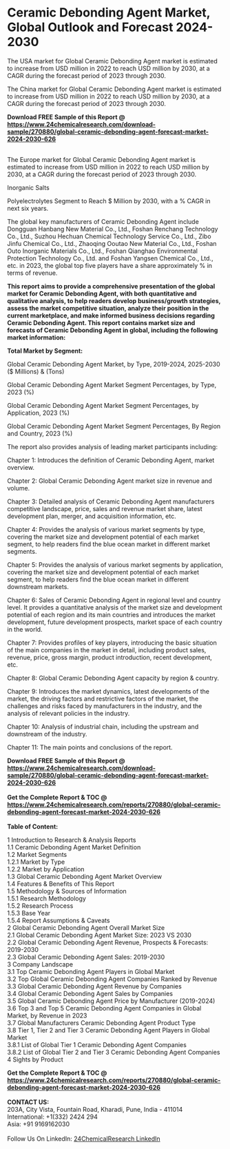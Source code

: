 <h1>Ceramic Debonding Agent Market, Global Outlook and Forecast 2024-2030</h1><p>The USA market for Global Ceramic Debonding Agent market is estimated to increase from USD million in 2022 to reach USD million by 2030, at a CAGR during the forecast period of 2023 through 2030.</p><p>
</p><p>The China market for Global Ceramic Debonding Agent market is estimated to increase from USD million in 2022 to reach USD million by 2030, at a CAGR during the forecast period of 2023 through 2030.</p><div><b>Download FREE Sample of this Report @ 
            <a href="https://www.24chemicalresearch.com/download-sample/270880/global-ceramic-debonding-agent-forecast-market-2024-2030-626">
            https://www.24chemicalresearch.com/download-sample/270880/global-ceramic-debonding-agent-forecast-market-2024-2030-626</a></b></div><br><p>
</p><p>The Europe market for Global Ceramic Debonding Agent market is estimated to increase from USD million in 2022 to reach USD million by 2030, at a CAGR during the forecast period of 2023 through 2030.</p><p>
Inorganic Salts</p><p>
Polyelectrolytes Segment to Reach $ Million by 2030, with a % CAGR in next six years.</p><p>
The global key manufacturers of Ceramic Debonding Agent include Dongguan Hanbang New Material Co., Ltd., Foshan Renchang Technology Co., Ltd., Suzhou Hechuan Chemical Technology Service Co., Ltd., Zibo Jinfu Chemical Co., Ltd., Zhaoqing Ooutao New Material Co., Ltd., Foshan Outo Inorganic Materials Co., Ltd., Foshan Qianghao Environmental Protection Technology Co., Ltd. and Foshan Yangsen Chemical Co., Ltd., etc. in 2023, the global top five players have a share approximately % in terms of revenue.</p><p>
<strong>This report aims to provide a comprehensive presentation of the global market for Ceramic Debonding Agent, with both quantitative and qualitative analysis, to help readers develop business/growth strategies, assess the market competitive situation, analyze their position in the current marketplace, and make informed business decisions regarding Ceramic Debonding Agent. This report contains market size and forecasts of Ceramic Debonding Agent in global, including the following market information:</strong></p><p>
</p><p>
<strong>Total Market by Segment:</strong></p><p>
Global Ceramic Debonding Agent Market, by Type, 2019-2024, 2025-2030 ($ Millions) &amp; (Tons)</p><p>
Global Ceramic Debonding Agent Market Segment Percentages, by Type, 2023 (%)</p><p>
</p><p>
Global Ceramic Debonding Agent Market Segment Percentages, by Application, 2023 (%)</p><p>
</p><p>
Global Ceramic Debonding Agent Market Segment Percentages, By Region and Country, 2023 (%)</p><p>
</p><p>
The report also provides analysis of leading market participants including:</p><p>
</p><p>
</p><p>
Chapter 1: Introduces the definition of Ceramic Debonding Agent, market overview.</p><p>
Chapter 2: Global Ceramic Debonding Agent market size in revenue and volume.</p><p>
Chapter 3: Detailed analysis of Ceramic Debonding Agent manufacturers competitive landscape, price, sales and revenue market share, latest development plan, merger, and acquisition information, etc.</p><p>
Chapter 4: Provides the analysis of various market segments by type, covering the market size and development potential of each market segment, to help readers find the blue ocean market in different market segments.</p><p>
Chapter 5: Provides the analysis of various market segments by application, covering the market size and development potential of each market segment, to help readers find the blue ocean market in different downstream markets.</p><p>
Chapter 6: Sales of Ceramic Debonding Agent in regional level and country level. It provides a quantitative analysis of the market size and development potential of each region and its main countries and introduces the market development, future development prospects, market space of each country in the world.</p><p>
Chapter 7: Provides profiles of key players, introducing the basic situation of the main companies in the market in detail, including product sales, revenue, price, gross margin, product introduction, recent development, etc.</p><p>
Chapter 8: Global Ceramic Debonding Agent capacity by region &amp; country.</p><p>
Chapter 9: Introduces the market dynamics, latest developments of the market, the driving factors and restrictive factors of the market, the challenges and risks faced by manufacturers in the industry, and the analysis of relevant policies in the industry.</p><p>
Chapter 10: Analysis of industrial chain, including the upstream and downstream of the industry.</p><p>
Chapter 11: The main points and conclusions of the report.</p><div><b>Download FREE Sample of this Report @ 
            <a href="https://www.24chemicalresearch.com/download-sample/270880/global-ceramic-debonding-agent-forecast-market-2024-2030-626">
            https://www.24chemicalresearch.com/download-sample/270880/global-ceramic-debonding-agent-forecast-market-2024-2030-626</a></b></div><br><div><b>Get the Complete Report & TOC @ 
            <a href="https://www.24chemicalresearch.com/reports/270880/global-ceramic-debonding-agent-forecast-market-2024-2030-626">
            https://www.24chemicalresearch.com/reports/270880/global-ceramic-debonding-agent-forecast-market-2024-2030-626</a></b></div><br>
            <b>Table of Content:</b><p>1 Introduction to Research & Analysis Reports<br />
    1.1 Ceramic Debonding Agent Market Definition<br />
    1.2 Market Segments<br />
        1.2.1 Market by Type<br />
        1.2.2 Market by Application<br />
    1.3 Global Ceramic Debonding Agent Market Overview<br />
    1.4 Features & Benefits of This Report<br />
    1.5 Methodology & Sources of Information<br />
        1.5.1 Research Methodology<br />
        1.5.2 Research Process<br />
        1.5.3 Base Year<br />
        1.5.4 Report Assumptions & Caveats<br />
2 Global Ceramic Debonding Agent Overall Market Size<br />
    2.1 Global Ceramic Debonding Agent Market Size: 2023 VS 2030<br />
    2.2 Global Ceramic Debonding Agent Revenue, Prospects & Forecasts: 2019-2030<br />
    2.3 Global Ceramic Debonding Agent Sales: 2019-2030<br />
3 Company Landscape<br />
    3.1 Top Ceramic Debonding Agent Players in Global Market<br />
    3.2 Top Global Ceramic Debonding Agent Companies Ranked by Revenue<br />
    3.3 Global Ceramic Debonding Agent Revenue by Companies<br />
    3.4 Global Ceramic Debonding Agent Sales by Companies<br />
    3.5 Global Ceramic Debonding Agent Price by Manufacturer (2019-2024)<br />
    3.6 Top 3 and Top 5 Ceramic Debonding Agent Companies in Global Market, by Revenue in 2023<br />
    3.7 Global Manufacturers Ceramic Debonding Agent Product Type<br />
    3.8 Tier 1, Tier 2 and Tier 3 Ceramic Debonding Agent Players in Global Market<br />
        3.8.1 List of Global Tier 1 Ceramic Debonding Agent Companies<br />
        3.8.2 List of Global Tier 2 and Tier 3 Ceramic Debonding Agent Companies<br />
4 Sights by Product</p><div><b>Get the Complete Report & TOC @ 
            <a href="https://www.24chemicalresearch.com/reports/270880/global-ceramic-debonding-agent-forecast-market-2024-2030-626">
            https://www.24chemicalresearch.com/reports/270880/global-ceramic-debonding-agent-forecast-market-2024-2030-626</a></b></div><br><b>CONTACT US:</b><br>
            203A, City Vista, Fountain Road, Kharadi, Pune, India - 411014<br>
            International: +1(332) 2424 294<br>
            Asia: +91 9169162030 <br><br>
            Follow Us On LinkedIn: <a href="https://www.linkedin.com/company/24chemicalresearch/">24ChemicalResearch LinkedIn</a>